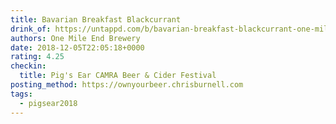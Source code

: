 ```yaml
---
title: Bavarian Breakfast Blackcurrant
drink_of: https://untappd.com/b/bavarian-breakfast-blackcurrant-one-mile-end-brewery/2899226
authors: One Mile End Brewery
date: 2018-12-05T22:05:18+0000
rating: 4.25
checkin:
  title: Pig's Ear CAMRA Beer & Cider Festival
posting_method: https://ownyourbeer.chrisburnell.com
tags:
  - pigsear2018
---
```

